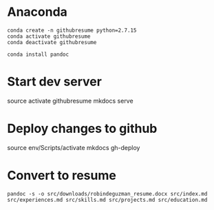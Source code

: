 # Anaconda
```
conda create -n githubresume python=2.7.15
conda activate githubresume
conda deactivate githubresume

conda install pandoc
```

# Start dev server
source activate githubresume
mkdocs serve

# Deploy changes to github
source env/Scripts/activate
mkdocs gh-deploy

# Convert to resume
```
pandoc -s -o src/downloads/robindeguzman_resume.docx src/index.md src/experiences.md src/skills.md src/projects.md src/education.md
```

